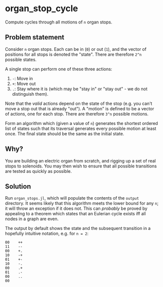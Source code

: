 # organ_stop_cycle

Compute cycles through all motions of `n` organ stops.

## Problem statement

Consider `n` organ stops. 
Each can be in (`0`) or out (`1`), and the vector of positions for all stops is denoted the "state".
There are therefore `2^n` possible states.

A single stop can perform one of these three actions:
1. `-`: Move in
1. `+`: Move out
1. `.`: Stay where it is (which may be "stay in" or "stay out" - we do not distinguish them).

Note that the *valid* actions depend on the state of the stop (e.g. you can't move a stop out that is already "out").
A "motion" is defined to be a vector of actions, one for each stop.
There are therefore `3^n` possible motions.  

Form an algorithm which (given a value of `n`) generates the shortest ordered list of states such that its traversal generates every possible motion at least once.
The final state should be the same as the initial state.

## Why?

You are building an electric organ from scratch, and rigging up a set of real stops to solenoids.
You may then wish to ensure that all possible transitions are tested as quickly as possible.

## Solution

Run `organ_stops.jl`, which will populate the contents of the `output` directory.
It seems likely that this algorithm meets the lower bound for any `n`; it will throw an exception if it does not.
This can *probably* be proved by appealing to a theorem which states that an Eulerian cycle exists iff all nodes in a graph are even.

The output by default shows the state and the subsequent transition in a hopefully intuitive notation, e.g. for `n = 2`:
```
00    ++
11    --
00    +.
10    -+
01    +-
10    -.
00    .+
01    .-
00    ..
00
```